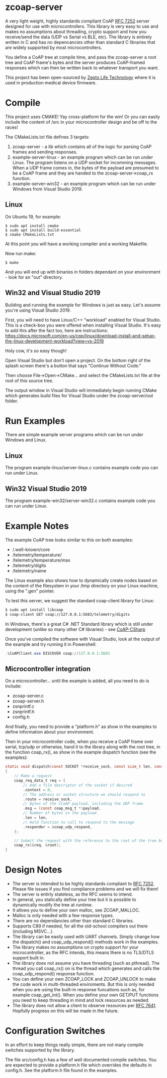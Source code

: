 # zcoap-server

A very light weight, highly standards compliant CoAP [RFC 7252](https://tools.ietf.org/html/rfc7252) server designed for use with microcontrollers.  This library is very easy to use and makes no assumptions about threading, crypto support and how you receive/send the data (UDP vs Serial vs BLE, etc).  The library is entirely written in C and has no depencancies other than standard C libraries that are widely supported by most microcontrollers.

You define a CoAP tree at compile time, and pass the zcoap-server a root tree and CoAP frame's bytes and the server produces CoAP-framed responses which can then be written back to whatever transport you want.

This project has been open-sourced by [Zepto Life Technology](http://zeptolife.com/) where it is used in production medical device firmware.

# Compile

This project uses CMAKE!  Yay cross-platform for the win!  Or you can easily include the content of /src in your microcontroller design and be off to the races!

The CMakeLists.txt file defines 3 targets:

1. zcoap-server - a lib which contains all of the logic for parsing CoAP frames and sending responses.
2. example-server-linux - an example program which can be run under Linux.  The program listens on a UDP socket for incomming messages.  When a UDP frame comes in, the bytes of the payload are presumed to be a CoAP frame and they are handed to the zcoap-server->coap_rx function.
3. example-server-win32 - an example program which can be run under Windows from Visual Studio 2019.

## Linux

 On Ubuntu 19, for example:

 ```
 $ sudo apt install cmake
 $ sudo apt install build-essential
 $ cmake CMakeLists.txt
```
At this point you will have a working compiler and a working Makefile.

Now run make:

```
$ make
```

And you will end up with binaries in folders dependant on your environment - look for an "out" directory.

## Win32  and Visual Studio 2019

Building and running the example for Windows is just as easy.  Let's assume you're using Visual Studio 2019.

First, you will need to have Linux/C++ "workload" enabled for Visual Studio.  This is a check-box you were offered when installing Visual Studio.  It's easy to add this after the fact too, here are instructions: https://docs.microsoft.com/en-us/cpp/linux/download-install-and-setup-the-linux-development-workload?view=vs-2019

Holy cow, it's so easy though!

Open Visual Studio but don't open a project.  On the bottom right of the splash screen there's a button that says "Continue Without Code."

Then choose File->Open->CMake... and select the CMakeLists.txt file at the root of this source tree.

The output window in Visual Studio will immediately begin running CMake which generates build files for Visual Studio under the zcoap-server/out folder.

# Run Examples

There are simple example server programs which can be run under Windows and Linux.

## Linux

The program example-linux/server-linux.c contains example code you can run under Linux.

## Win32 Visual Studio 2019

The program example-win32/server-win32.c contains example code you can run under Linux.

# Example Notes

The example CoAP tree looks similar to this on both examples:

* /.well-known/core
* /telemetry/temperature/
* /telemetry/temperature/max
* /telemetry/digits
* /telemetry/name

The Linux example also shows how to dynamically create nodes based on the content of the filesystem in your /tmp directory on your Linux machine, using the ".gen" pointer.

To test this server, we suggest the standard coap-client library for Linux:

```bash
$ sudo apt install libcoap
$ coap-client GET coap://127.0.0.1:5683/telemetry/digits
```

In Windows, there's a great C# .NET Standard library which is still under development (unlike so many other C# libraries) - see [CoAP-CSharp](https://github.com/Com-AugustCellars/CoAP-CSharp)

Once you've compiled the software with Visual Studio, look at the output of the example and try running it in Powershell:

```Powershell
.\CoAPClient.exe DISCOVER coap://127.0.0.1:5683
```
## Microcontroller integration

On a microcontroller... until the example is added, all you need to do is include:

* zcoap-server.c
* zcoap-server.h
* zsnprintf.c
* zsnprintf.h
* config.h

And finally, you need to provide a "platform.h" as show in the examples to define information about your environment.

Then in your microcontroller code, when you receive a CoAP frame over serial, tcp/udp or otherwise, hand it to the library along with the root tree, in the function coap_rx(), as show in the example dispatch function (see the examples):

```C
static void dispatch(const SOCKET *receive_sock, const size_t len, const uint8_t payload[])
{
    // Make a request
    coap_req_data_t req = {
        // Add a file descriptor of the socket if desired
        .context = 0,
        // The address or socket structure we should respond to
        .route = receive_sock,
        // Bytes of the cCoAP payload, including the UDP frame
        .msg = (const coap_msg_t *)payload,
        // Number of bytes in the payload
        .len = len,
        // Hold function to call to respond to the message
        .responder = &coap_udp_respond,
    };

    // Submit the request with the reference to the root of the tree built above
    coap_rx(&req, &root);
}
```

# Design Notes

* The server is intended to be highly standards compliant to [RFC 7252](https://tools.ietf.org/html/rfc7252).  Please file issues if you find compliance problems and we will fix them!
* The server is entirly stateless, as the RFC seems to intend.
* In general, you statically define your tree but it is possible to dynamically modify the tree at runtime.
* It allows you to define your own malloc, see ZCOAP_MALLOC.
* Malloc is only needed with a few response types.
* There are no dependancies other than standard C libraries.
* Supports C89 if needed, for all the old-school compilers out there (including MSVC...).
* The library can be easily used with UART channels.  Simply change how the dispatch() and coap_udp_respond() methods work in the examples.
* The library makes no assumptions on crypto support for your microcontroller, as the RFC intends, this means there is no TLS/DTLS support built in.
* The library does not assume you have threading (such as pthread).  The thread you call coap_rx() on is the thread which generates and calls the coap_udp_respond() response function.
* You can define your own ZCOAP_LOCK and ZCOAP_UNLOCK to make the code work in multi-threaded enviroments.  But this is only needed when you are using the built-in response funcations such as, for example coap_get_int().  When you define your own GET/PUT functions you need to keep threading in mind and lock resources as needed.
* The library does not allow a client to observe resources per [RFC 7641](https://tools.ietf.org/html/rfc7641).  Hopfully progress on this will be made in the future.

# Configuration Switches

In an effort to keep things really simple, there are not many compile switches supported by the library.

The file src/config.h has a few of well documented compile switches.  You are expected to provide a platform.h file which overrides the defaults in config.h.  See the platform.h file found in the examples.

